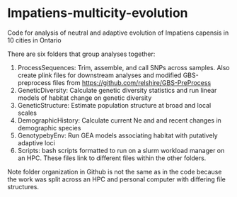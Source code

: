 # Impatiens-multicity-evolution
Code for analysis of neutral and adaptive evolution of Impatiens capensis in 10 cities in Ontario

There are six folders that group analyses together: 
1. ProcessSequences: Trim, assemble, and call SNPs across samples. Also create plink files for downstream analyses and modified GBS-preprocess files from https://github.com/relshire/GBS-PreProcess
2. GeneticDiversity: Calculate genetic diversity statistics and run linear models of habitat change on genetic diversity
3. GeneticStructure: Estimate population structure at broad and local scales
4. DemographicHistory: Calculate current Ne and and recent changes in demographic species
5. GenotypebyEnv: Run GEA models associating habitat with putatively adaptive loci
6. Scripts: bash scripts formatted to run on a slurm workload manager on an HPC. These files link to different files within the other folders.

Note folder organization in Github is not the same as in the code because the work was split across an HPC and personal computer with differing file structures. 

